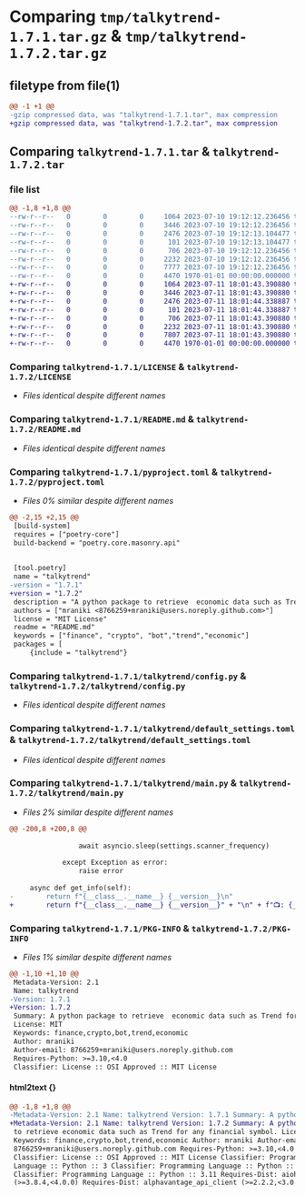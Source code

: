 # Comparing `tmp/talkytrend-1.7.1.tar.gz` & `tmp/talkytrend-1.7.2.tar.gz`

## filetype from file(1)

```diff
@@ -1 +1 @@
-gzip compressed data, was "talkytrend-1.7.1.tar", max compression
+gzip compressed data, was "talkytrend-1.7.2.tar", max compression
```

## Comparing `talkytrend-1.7.1.tar` & `talkytrend-1.7.2.tar`

### file list

```diff
@@ -1,8 +1,8 @@
--rw-r--r--   0        0        0     1064 2023-07-10 19:12:12.236456 talkytrend-1.7.1/LICENSE
--rw-r--r--   0        0        0     3446 2023-07-10 19:12:12.236456 talkytrend-1.7.1/README.md
--rw-r--r--   0        0        0     2476 2023-07-10 19:12:13.104477 talkytrend-1.7.1/pyproject.toml
--rw-r--r--   0        0        0      101 2023-07-10 19:12:13.104477 talkytrend-1.7.1/talkytrend/__init__.py
--rw-r--r--   0        0        0      706 2023-07-10 19:12:12.236456 talkytrend-1.7.1/talkytrend/config.py
--rw-r--r--   0        0        0     2232 2023-07-10 19:12:12.236456 talkytrend-1.7.1/talkytrend/default_settings.toml
--rw-r--r--   0        0        0     7777 2023-07-10 19:12:12.236456 talkytrend-1.7.1/talkytrend/main.py
--rw-r--r--   0        0        0     4470 1970-01-01 00:00:00.000000 talkytrend-1.7.1/PKG-INFO
+-rw-r--r--   0        0        0     1064 2023-07-11 18:01:43.390880 talkytrend-1.7.2/LICENSE
+-rw-r--r--   0        0        0     3446 2023-07-11 18:01:43.390880 talkytrend-1.7.2/README.md
+-rw-r--r--   0        0        0     2476 2023-07-11 18:01:44.338887 talkytrend-1.7.2/pyproject.toml
+-rw-r--r--   0        0        0      101 2023-07-11 18:01:44.338887 talkytrend-1.7.2/talkytrend/__init__.py
+-rw-r--r--   0        0        0      706 2023-07-11 18:01:43.390880 talkytrend-1.7.2/talkytrend/config.py
+-rw-r--r--   0        0        0     2232 2023-07-11 18:01:43.390880 talkytrend-1.7.2/talkytrend/default_settings.toml
+-rw-r--r--   0        0        0     7807 2023-07-11 18:01:43.390880 talkytrend-1.7.2/talkytrend/main.py
+-rw-r--r--   0        0        0     4470 1970-01-01 00:00:00.000000 talkytrend-1.7.2/PKG-INFO
```

### Comparing `talkytrend-1.7.1/LICENSE` & `talkytrend-1.7.2/LICENSE`

 * *Files identical despite different names*

### Comparing `talkytrend-1.7.1/README.md` & `talkytrend-1.7.2/README.md`

 * *Files identical despite different names*

### Comparing `talkytrend-1.7.1/pyproject.toml` & `talkytrend-1.7.2/pyproject.toml`

 * *Files 0% similar despite different names*

```diff
@@ -2,15 +2,15 @@
 [build-system]
 requires = ["poetry-core"]
 build-backend = "poetry.core.masonry.api"
 
 
 [tool.poetry]
 name = "talkytrend"
-version = "1.7.1"
+version = "1.7.2"
 description = "A python package to retrieve  economic data such as Trend for any financial symbol."
 authors = ["mraniki <8766259+mraniki@users.noreply.github.com>"]
 license = "MIT License"
 readme = "README.md"
 keywords = ["finance", "crypto", "bot","trend","economic"]
 packages = [
     {include = "talkytrend"}
```

### Comparing `talkytrend-1.7.1/talkytrend/config.py` & `talkytrend-1.7.2/talkytrend/config.py`

 * *Files identical despite different names*

### Comparing `talkytrend-1.7.1/talkytrend/default_settings.toml` & `talkytrend-1.7.2/talkytrend/default_settings.toml`

 * *Files identical despite different names*

### Comparing `talkytrend-1.7.1/talkytrend/main.py` & `talkytrend-1.7.2/talkytrend/main.py`

 * *Files 2% similar despite different names*

```diff
@@ -200,8 +200,8 @@
 
                 await asyncio.sleep(settings.scanner_frequency)
 
             except Exception as error:
                 raise error
 
     async def get_info(self):
-        return f"{__class__.__name__} {__version__}\n"
+        return f"{__class__.__name__} {__version__}" + "\n" + f"📺: {__version__}"
```

### Comparing `talkytrend-1.7.1/PKG-INFO` & `talkytrend-1.7.2/PKG-INFO`

 * *Files 1% similar despite different names*

```diff
@@ -1,10 +1,10 @@
 Metadata-Version: 2.1
 Name: talkytrend
-Version: 1.7.1
+Version: 1.7.2
 Summary: A python package to retrieve  economic data such as Trend for any financial symbol.
 License: MIT
 Keywords: finance,crypto,bot,trend,economic
 Author: mraniki
 Author-email: 8766259+mraniki@users.noreply.github.com
 Requires-Python: >=3.10,<4.0
 Classifier: License :: OSI Approved :: MIT License
```

#### html2text {}

```diff
@@ -1,8 +1,8 @@
-Metadata-Version: 2.1 Name: talkytrend Version: 1.7.1 Summary: A python package
+Metadata-Version: 2.1 Name: talkytrend Version: 1.7.2 Summary: A python package
 to retrieve economic data such as Trend for any financial symbol. License: MIT
 Keywords: finance,crypto,bot,trend,economic Author: mraniki Author-email:
 8766259+mraniki@users.noreply.github.com Requires-Python: >=3.10,<4.0
 Classifier: License :: OSI Approved :: MIT License Classifier: Programming
 Language :: Python :: 3 Classifier: Programming Language :: Python :: 3.10
 Classifier: Programming Language :: Python :: 3.11 Requires-Dist: aiohttp
 (>=3.8.4,<4.0.0) Requires-Dist: alphavantage_api_client (>=2.2.2,<3.0.0)
```

